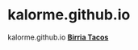 # kalorme.github.io
kalorme.github.io
**[Birria Tacos](https://kalorme.github.io/Birria%20Quesa%20Tacos.html)**